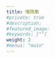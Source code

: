 ```yaml
---
title: 噶瑪蘭
#private: true
#description: 
#featured_image: 
#keywords: [""]
weight: 2
#menus: "main"
---
```

